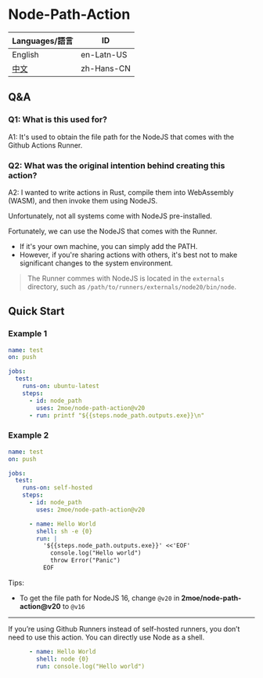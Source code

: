 # Node-Path-Action

| Languages/語言         | ID         |
| ---------------------- | ---------- |
| English                | en-Latn-US |
| [中文](./Readme-zh.md) | zh-Hans-CN |

## Q&A

### Q1: What is this used for?

A1: It's used to obtain the file path for the NodeJS that comes with the Github Actions Runner.

### Q2: What was the original intention behind creating this action?

A2: I wanted to write actions in Rust, compile them into WebAssembly (WASM), and then invoke them using NodeJS.

Unfortunately, not all systems come with NodeJS pre-installed.

Fortunately, we can use the NodeJS that comes with the Runner.

- If it's your own machine, you can simply add the PATH.
- However, if you're sharing actions with others, it's best not to make significant changes to the system environment.

> The Runner commes with NodeJS is located in the `externals` directory, such as `/path/to/runners/externals/node20/bin/node`.

## Quick Start

### Example 1

```yaml
name: test
on: push

jobs:
  test:
    runs-on: ubuntu-latest
    steps:
      - id: node_path
        uses: 2moe/node-path-action@v20
      - run: printf "${{steps.node_path.outputs.exe}}\n"
```

### Example 2

```yaml
name: test
on: push

jobs:
  test:
    runs-on: self-hosted
    steps:
      - id: node_path
        uses: 2moe/node-path-action@v20

      - name: Hello World
        shell: sh -e {0}
        run: |
          '${{steps.node_path.outputs.exe}}' <<'EOF'
            console.log("Hello world")
            throw Error("Panic")
          EOF
```

Tips:

- To get the file path for NodeJS 16, change `@v20` in **2moe/node-path-action@v20** to `@v16`

---

If you’re using Github Runners instead of self-hosted runners, you don’t need to use this action. You can directly use Node as a shell.

```yaml
      - name: Hello World
        shell: node {0}
        run: console.log("Hello world")
```
